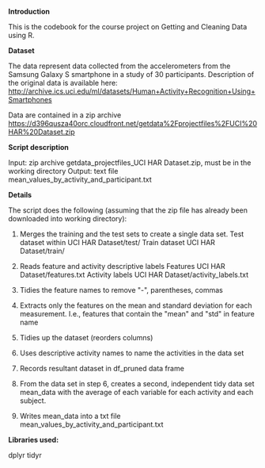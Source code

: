 **Introduction**

This is the codebook for the course project on Getting and Cleaning Data using R.

**Dataset**

The data represent data collected from the accelerometers from the Samsung Galaxy S smartphone in a study of 30 participants. 
Description of the original data is available here: http://archive.ics.uci.edu/ml/datasets/Human+Activity+Recognition+Using+Smartphones

Data are contained in a zip archive https://d396qusza40orc.cloudfront.net/getdata%2Fprojectfiles%2FUCI%20HAR%20Dataset.zip


**Script description**

Input: zip archive getdata_projectfiles_UCI HAR Dataset.zip, must be in the working directory
Output: text file mean_values_by_activity_and_participant.txt


**Details**

The script does the following (assuming that the zip file has already been downloaded into working directory):

   1. Merges the training and the test sets to create a single data set. 
    Test dataset within 
    UCI HAR Dataset/test/
    Train dataset 
    UCI HAR Dataset/train/

   2. Reads feature and activity descriptive labels 
    Features 
    UCI HAR Dataset/features.txt
    Activity labels
    UCI HAR Dataset/activity_labels.txt
   
   3. Tidies the feature names to remove "-", parentheses, commas

   4. Extracts only the features on the mean and standard deviation for each measurement. I.e., features that contain the "mean" and "std" in feature name

   5. Tidies up the dataset (reorders columns)

   6. Uses descriptive activity names to name the activities in the data set
   
   7. Records resultant dataset in df_pruned data frame

   7. From the data set in step 6, creates a second, independent tidy data set mean_data with the average of each variable for each activity and each subject.
    
   9. Writes mean_data into a txt file mean_values_by_activity_and_participant.txt
   
 
 **Libraries used:**
 
 dplyr
 tidyr

